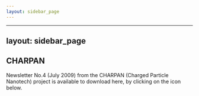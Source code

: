 ```yaml
---
layout: sidebar_page
---
```


---
layout: sidebar_page
---

## CHARPAN

Newsletter No.4 (July 2009) from the CHARPAN (Charged Particle Nanotech) project is available to download here, by clicking on the icon below.
